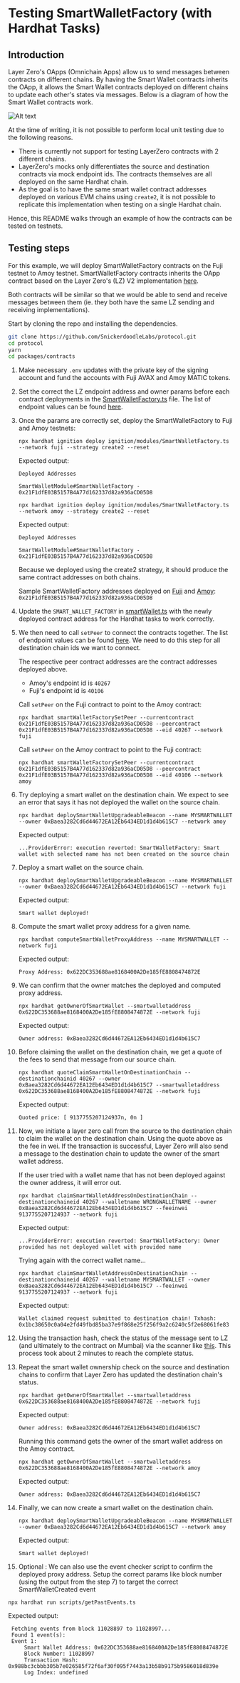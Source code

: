 # Testing SmartWalletFactory (with Hardhat Tasks)

## Introduction

Layer Zero's OApps (Omnichain Apps) allow us to send messages between contracts on different chains. By having the Smart Wallet contracts inherits the OApp, it allows the Smart Wallet contracts deployed on different chains to update each other's states via messages. Below is a diagram of how the Smart Wallet contracts work.

![Alt text](../layerZeroSmartWallet.png)

At the time of writing, it is not possible to perform local unit testing due to the following reasons.
- There is currently not support for testing LayerZero contracts with 2 different chains.
- LayerZero's mocks only differentiates the source and destination contracts via mock endpoint ids. The contracts themselves are all deployed on the same Hardhat chain.
- As the goal is to have the same smart wallet contract addresses deployed on various EVM chains using `create2`, it is not possible to replicate this implementation when testing on a single Hardhat chain. 

Hence, this README walks through an example of how the contracts can be tested on testnets.

## Testing steps
For this example, we will deploy SmartWalletFactory contracts on the Fuji testnet to Amoy testnet. SmartWalletFactory contracts inherits the OApp contract based on the Layer Zero's (LZ) V2 implementation [here](https://docs.layerzero.network/v2/developers/evm/oapp/overview).

Both contracts will be similar so that we would be able to send and receive messages between them (ie. they both have the same LZ sending and receiving implementations).

Start by cloning the repo and installing the dependencies.

```sh
git clone https://github.com/SnickerdoodleLabs/protocol.git
cd protocol
yarn 
cd packages/contracts
```
1. Make necessary `.env` updates with the private key of the signing account and fund the accounts with Fuji AVAX and Amoy MATIC tokens.
2. Set the correct the LZ endpoint address and owner params before each contract deployments in the [SmartWalletFactory.ts](/ignition/modules/SmartWalletFactory.ts#L6) file. The list of endpoint values can be found [here](https://docs.layerzero.network/v2/developers/evm/technical-reference/deployed-contracts).
3. Once the params are correctly set, deploy the SmartWalletFactory to Fuji and Amoy testnets:
   ```shell
   npx hardhat ignition deploy ignition/modules/SmartWalletFactory.ts --network fuji --strategy create2 --reset
   ```

   Expected output:
   ```shell
   Deployed Addresses

   SmartWalletModule#SmartWalletFactory - 0x21F1dfE03B5157B4A77d162337d82a936aCD05D8
   ```

    ```shell
    npx hardhat ignition deploy ignition/modules/SmartWalletFactory.ts --network amoy --strategy create2 --reset
    ```

   Expected output:
   ```shell
   Deployed Addresses

   SmartWalletModule#SmartWalletFactory - 0x21F1dfE03B5157B4A77d162337d82a936aCD05D8
   ```
   Because we deployed using the create2 strategy, it should produce the same contract addresses on both chains. 

   Sample SmartWalletFactory addresses deployed on [Fuji](https://testnet.snowtrace.io/address/0x21F1dfE03B5157B4A77d162337d82a936aCD05D8) and [Amoy](https://amoy.polygonscan.com/address/0x21F1dfE03B5157B4A77d162337d82a936aCD05D8): `0x21F1dfE03B5157B4A77d162337d82a936aCD05D8`

3. Update the `SMART_WALLET_FACTORY` in [smartWallet.ts](/tasks/smartWallet.ts#L3) with the newly deployed contract address for the Hardhat tasks to work correctly.

4. We then need to call `setPeer` to connect the contracts together. The list of endpoint values can be found [here](https://docs.layerzero.network/v2/developers/evm/technical-reference/deployed-contracts). We need to do this step for all destination chain ids we want to connect.

   The respective peer contract addresses are the contract addresses deployed above.

    - Amoy's endpoint id is `40267`
    - Fuji's endpoint id is `40106`

   Call `setPeer` on the Fuji contract to point to the Amoy contract:
   ```shell
   npx hardhat smartWalletFactorySetPeer --currentcontract 0x21F1dfE03B5157B4A77d162337d82a936aCD05D8 --peercontract 0x21F1dfE03B5157B4A77d162337d82a936aCD05D8 --eid 40267 --network fuji
   ```
   Call `setPeer` on the Amoy contract to point to the Fuji contract:

   ```shell
   npx hardhat smartWalletFactorySetPeer --currentcontract 0x21F1dfE03B5157B4A77d162337d82a936aCD05D8 --peercontract 0x21F1dfE03B5157B4A77d162337d82a936aCD05D8 --eid 40106 --network amoy
   ```
   
5. Try deploying a smart wallet on the destination chain. We expect to see an error that says it has not deployed the wallet on the source chain.
    ``` shell
    npx hardhat deploySmartWalletUpgradeableBeacon --name MYSMARTWALLET --owner 0xBaea3282Cd6d44672EA12Eb6434ED1d1d4b615C7 --network amoy
    ```
   Expected output:

    ``` shell
    ...ProviderError: execution reverted: SmartWalletFactory: Smart wallet with selected name has not been created on the source chain
    ```

5. Deploy a smart wallet on the source chain. 
    ``` shell
    npx hardhat deploySmartWalletUpgradeableBeacon --name MYSMARTWALLET --owner 0xBaea3282Cd6d44672EA12Eb6434ED1d1d4b615C7 --network fuji
    ```
    Expected output:

    ``` shell
    Smart wallet deployed!
    ```

6. Compute the smart wallet proxy address for a given name.
    ``` shell
	npx hardhat computeSmartWalletProxyAddress --name MYSMARTWALLET --network fuji
	```
    Expected output:

    ``` shell
	Proxy Address: 0x622DC353688ae8168400A2De185fE8808474872E
	```
7.  We can confirm that the owner matches the deployed and computed proxy address.

    ``` shell
    npx hardhat getOwnerOfSmartWallet --smartwalletaddress 0x622DC353688ae8168400A2De185fE8808474872E --network fuji
    ```
    Expected output:

    ``` shell
    Owner address: 0xBaea3282Cd6d44672EA12Eb6434ED1d1d4b615C7
	```

8.  Before claiming the wallet on the destination chain, we get a quote of the fees to send that message from our source chain.
    ``` shell
    npx hardhat quoteClaimSmartWalletOnDestinationChain --destinationchainid 40267 --owner 0xBaea3282Cd6d44672EA12Eb6434ED1d1d4b615C7 --smartwalletaddress 0x622DC353688ae8168400A2De185fE8808474872E --network fuji
    ```
    Expected output:

    ``` shell
    Quoted price: [ 9137755207124937n, 0n ]
	```

8.  Now, we initiate a layer zero call from the source to the destination chain to claim the wallet on the destination chain. Using the quote above as the fee in wei. If the transaction is successful, Layer Zero will also send a message to the destination chain to update the owner of the smart wallet address.
    
    If the user tried with a wallet name that has not been deployed against the owner address, it will error out.
    ``` shell
    npx hardhat claimSmartWalletAddressOnDestinationChain --destinationchaineid 40267 --walletname WRONGWALLETNAME --owner 0xBaea3282Cd6d44672EA12Eb6434ED1d1d4b615C7 --feeinwei 9137755207124937 --network fuji
    ```
    Expected output:

    ``` shell
    ...ProviderError: execution reverted: SmartWalletFactory: Owner provided has not deployed wallet with provided name
	```
    Trying again with the correct wallet name...
    ``` shell
    npx hardhat claimSmartWalletAddressOnDestinationChain --destinationchaineid 40267 --walletname MYSMARTWALLET --owner 0xBaea3282Cd6d44672EA12Eb6434ED1d1d4b615C7 --feeinwei 9137755207124937 --network fuji
    ```
    Expected output:

    ``` shell
    Wallet claimed request submitted to destination chain! Txhash: 0x1bc38650c0a04e2fd49fbd85ba37e9f868e25f256f9a2c6240c5f2e68061fe83
	```

9. Using the transaction hash, check the status of the message sent to LZ (and ultimately to the contract on Mumbai) via the scanner like [this](https://testnet.layerzeroscan.com/tx/0x1bc38650c0a04e2fd49fbd85ba37e9f868e25f256f9a2c6240c5f2e68061fe83). This process took about 2 minutes to reach the complete status.
10. Repeat the smart wallet ownership check on the source and destination chains to confirm that Layer Zero has updated the destination chain's status.

	``` shell
    npx hardhat getOwnerOfSmartWallet --smartwalletaddress 0x622DC353688ae8168400A2De185fE8808474872E --network fuji
    ```

    Expected output: 
    
    ``` shell
    Owner address: 0xBaea3282Cd6d44672EA12Eb6434ED1d1d4b615C7
    ```
    
    Running this command gets the owner of the smart wallet address on the Amoy contract.
    ``` shell
    npx hardhat getOwnerOfSmartWallet --smartwalletaddress 0x622DC353688ae8168400A2De185fE8808474872E --network amoy
    ```
    Expected output: 
    
    ``` shell
    Owner address: 0xBaea3282Cd6d44672EA12Eb6434ED1d1d4b615C7
    ```

11. Finally, we can now create a smart wallet on the destination chain.

    ``` shell
    npx hardhat deploySmartWalletUpgradeableBeacon --name MYSMARTWALLET --owner 0xBaea3282Cd6d44672EA12Eb6434ED1d1d4b615C7 --network amoy
    ```
    Expected output:
    
     ``` shell
     Smart wallet deployed!
     ```
12. Optional : We can also use the event checker script to confirm the deployed proxy address. Setup the correct params like block number (using the output from the step 7) to target the correct SmartWalletCreated event
   ``` shell
   npx hardhat run scripts/getPastEvents.ts  
   ```
   
   Expected output:
   ``` shell
    Fetching events from block 11028897 to 11028997...
    Found 1 event(s):
    Event 1:
        Smart Wallet Address: 0x622DC353688ae8168400A2De185fE8808474872E
        Block Number: 11028997
        Transaction Hash: 0x988bc3cbbb305b7e026585f72f6af30f095f7443a13b58b9175b9586018d839e
        Log Index: undefined
   ```
    
